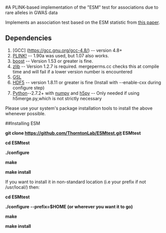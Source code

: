 #A PLINK-based implementation of the "ESM" test for associations due to rare alleles in GWAS data

Implements an association test based on the ESM statistic from [this paper](http://www.plosgenetics.org/article/info%3Adoi%2F10.1371%2Fjournal.pgen.1003258).

## Dependencies

1.  [GCC] (https://gcc.gnu.org/gcc-4.8/) -- version 4.8+
2.  [PLINK!](https://www.cog-genomics.org/plink2) -- 1.90a was used, but 1.07 also works.
3.  [boost](http://www.boost.org) --  Version 1.53 or greater is fine.
4.  [zlib](http://zlib.net) -- Version 1.2.7 is required.  mergeperms.cc checks this at compile time and will fail if a lower version number is encountered
5.  [GSL](http://gnu.org/software/gsl)
6.  [HDF5](https://www.hdfgroup.org/HDF5/release/obtain5.html) --
    version 1.8.11 or greater is fine (Install with --enable-cxx
    during configure step)
7.  [Python](https://www.python.org/downloads/)--2.7.2+ with [numpy](http://www.numpy.org/) and  [h5py](http://www.h5py.org/) -- Only needed if using h5merge.py,which is not strictly necessary


Please use your system's package installation tools to install the above whenever possible.

##Installing ESM


**git clone https://github.com/ThorntonLab/ESMtest.git ESMtest**

**cd ESMtest**

**./configure**

**make**

**make install**

If you want to install it in non-standard location (i.e your prefix if not /usr/local/) then:

**cd ESMtest**

**./configure --prefix=$HOME (or wherever you want it to go)**

**make**

**make install**
